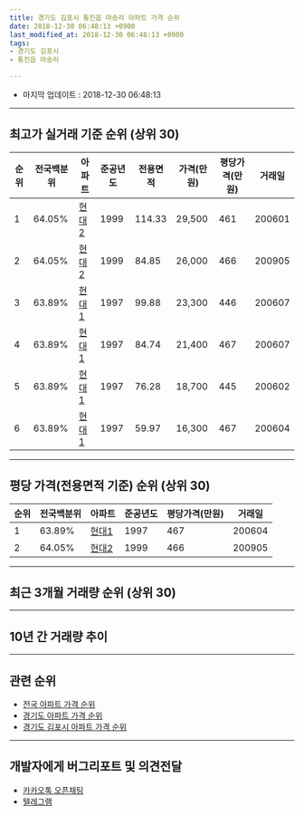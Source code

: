 ```yaml
---
title: 경기도 김포시 통진읍 마송리 아파트 가격 순위
date: 2018-12-30 06:48:13 +0900
last_modified_at: 2018-12-30 06:48:13 +0900
tags:
- 경기도 김포시
- 통진읍 마송리

---
```


* 마지막 업데이트 : 2018-12-30 06:48:13

---

## 최고가 실거래 기준 순위 (상위 30)


|순위|전국백분위|아파트|준공년도|전용면적|가격(만원)|평당가격(만원)|거래일|
|---|---|---|---|---|---|---|---|
|1|64.05%|[현대2](https://search.naver.com/search.naver?query=%EA%B2%BD%EA%B8%B0%EB%8F%84+%EA%B9%80%ED%8F%AC%EC%8B%9C+%ED%86%B5%EC%A7%84%EC%9D%8D+%EB%A7%88%EC%86%A1%EB%A6%AC+%ED%98%84%EB%8C%802)|1999|114.33|29,500|461|200601|
|2|64.05%|[현대2](https://search.naver.com/search.naver?query=%EA%B2%BD%EA%B8%B0%EB%8F%84+%EA%B9%80%ED%8F%AC%EC%8B%9C+%ED%86%B5%EC%A7%84%EC%9D%8D+%EB%A7%88%EC%86%A1%EB%A6%AC+%ED%98%84%EB%8C%802)|1999|84.85|26,000|466|200905|
|3|63.89%|[현대1](https://search.naver.com/search.naver?query=%EA%B2%BD%EA%B8%B0%EB%8F%84+%EA%B9%80%ED%8F%AC%EC%8B%9C+%ED%86%B5%EC%A7%84%EC%9D%8D+%EB%A7%88%EC%86%A1%EB%A6%AC+%ED%98%84%EB%8C%801)|1997|99.88|23,300|446|200607|
|4|63.89%|[현대1](https://search.naver.com/search.naver?query=%EA%B2%BD%EA%B8%B0%EB%8F%84+%EA%B9%80%ED%8F%AC%EC%8B%9C+%ED%86%B5%EC%A7%84%EC%9D%8D+%EB%A7%88%EC%86%A1%EB%A6%AC+%ED%98%84%EB%8C%801)|1997|84.74|21,400|467|200607|
|5|63.89%|[현대1](https://search.naver.com/search.naver?query=%EA%B2%BD%EA%B8%B0%EB%8F%84+%EA%B9%80%ED%8F%AC%EC%8B%9C+%ED%86%B5%EC%A7%84%EC%9D%8D+%EB%A7%88%EC%86%A1%EB%A6%AC+%ED%98%84%EB%8C%801)|1997|76.28|18,700|445|200602|
|6|63.89%|[현대1](https://search.naver.com/search.naver?query=%EA%B2%BD%EA%B8%B0%EB%8F%84+%EA%B9%80%ED%8F%AC%EC%8B%9C+%ED%86%B5%EC%A7%84%EC%9D%8D+%EB%A7%88%EC%86%A1%EB%A6%AC+%ED%98%84%EB%8C%801)|1997|59.97|16,300|467|200604|


---

## 평당 가격(전용면적 기준) 순위 (상위 30)


|순위|전국백분위|아파트|준공년도|평당가격(만원)|거래일|
|---|---|---|---|---|---|
|1|63.89%|[현대1](https://search.naver.com/search.naver?query=%EA%B2%BD%EA%B8%B0%EB%8F%84+%EA%B9%80%ED%8F%AC%EC%8B%9C+%ED%86%B5%EC%A7%84%EC%9D%8D+%EB%A7%88%EC%86%A1%EB%A6%AC+%ED%98%84%EB%8C%801)|1997|467|200604|
|2|64.05%|[현대2](https://search.naver.com/search.naver?query=%EA%B2%BD%EA%B8%B0%EB%8F%84+%EA%B9%80%ED%8F%AC%EC%8B%9C+%ED%86%B5%EC%A7%84%EC%9D%8D+%EB%A7%88%EC%86%A1%EB%A6%AC+%ED%98%84%EB%8C%802)|1999|466|200905|


---

## 최근 3개월 거래량 순위 (상위 30)


<div style="width:100%;">
    <canvas id="deal_count_ranking" height="250"></canvas>
</div>


<script>
new Chart(document.getElementById("deal_count_ranking"), {
    type: 'horizontalBar',
    data: {
        labels: ['현대2', '현대1'],
        datasets: [{
            label: '실거래 수',
            data: [6, 4],
            borderColor: "rgba(255, 0, 128, 1)",
            backgroundColor: "rgba(255, 0, 128, 0.5)",
            fill: false,
        }]
    },
    options: {
        responsive: true,
        title: {
            display: true,
            text: '최근 3개월 거래량 순위'
        },
        tooltips: {
            mode: 'index',
            intersect: false,
            callbacks: {
                title: function(tooltipItems, data) {
                    return "실거래 수:";
                },
                label: function(tooltipItem, data) {
                    return data.labels[tooltipItem.index] + ": " + tooltipItem.xLabel;
                }
            }
        },
        hover: {
            mode: 'nearest',
            intersect: true
        },
        scales: {
            xAxes: [{
                display: true,
                scaleLabel: {
                    display: true,
                    labelString: '실거래 수'
                },
                ticks: {
                    suggestedMin: 0,
                }
            }],
            yAxes: [{
                display: true,
                ticks: {
                    autoSkip: false,
                    callback: function(value, index, values) {
                        if (value.length > 15)
                            return value.substr(0, 13) + "...";
                        else
                            return value;
                    }
                },
                scaleLabel: {
                    display: false,
                }
            }]
        }
    }
});

</script>


---

## 10년 간 거래량 추이


<div style="width:100%;">
    <canvas id="deal_progress" height="250"></canvas>
</div>

<script>
new Chart(document.getElementById("deal_progress"), {
    type: 'line',
    data: {
        labels: ['200812','200901','200902','200903','200904','200905','200906','200907','200908','200909','200910','200911','200912','201001','201002','201003','201004','201005','201006','201007','201008','201009','201010','201011','201012','201101','201102','201103','201104','201105','201106','201107','201108','201109','201110','201111','201112','201201','201202','201203','201204','201205','201206','201207','201208','201209','201210','201211','201212','201301','201302','201303','201304','201305','201306','201307','201308','201309','201310','201311','201312','201401','201402','201403','201404','201405','201406','201407','201408','201409','201410','201411','201412','201501','201502','201503','201504','201505','201506','201507','201508','201509','201510','201511','201512','201601','201602','201603','201604','201605','201606','201607','201608','201609','201610','201611','201612','201701','201702','201703','201704','201705','201706','201707','201708','201709','201710','201711','201712','201801','201802','201803','201804','201805','201806','201807','201808','201809','201810','201811','201812'],
        datasets: [{
            label: '실거래 수',
            pointRadius: 1,
            data: [1, 2, 2, 2, 4, 11, 7, 6, 5, 12, 7, 2, 1, 7, 6, 7, 4, 5, 2, 2, 3, 1, 3, 1, 7, 3, 2, 4, 2, 6, 7, 1, 2, 4, 8, 2, 3, 3, 1, 7, 7, 0, 2, 3, 3, 3, 1, 4, 2, 3, 3, 7, 0, 3, 6, 2, 2, 5, 6, 4, 6, 8, 12, 9, 9, 3, 4, 3, 5, 3, 10, 4, 3, 9, 6, 11, 10, 6, 8, 4, 7, 6, 9, 4, 5, 4, 6, 6, 6, 11, 7, 5, 6, 0, 5, 5, 3, 1, 7, 10, 2, 7, 3, 2, 7, 3, 2, 6, 3, 4, 4, 9, 8, 2, 6, 4, 5, 5, 4, 4, 2],
            borderColor: "rgba(255, 201, 14, 1)",
            backgroundColor: "rgba(255, 201, 14, 0.5)",
            fill: true,
        }]
    },
    options: {
        responsive: true,
        title: {
            display: true,
            text: '10년간 거래량 추이'
        },
        tooltips: {
            mode: 'index',
            intersect: false,
        },
        hover: {
            mode: 'nearest',
            intersect: true
        },
        scales: {
            xAxes: [{
                display: true,
                scaleLabel: {
                    display: true,
                    labelString: '년/월'
                }
            }],
            yAxes: [{
                display: true,
                ticks: {
                    suggestedMin: 0,
                },
                scaleLabel: {
                    display: true,
                    labelString: '실거래 수'
                }
            }]
        }
    }
});

</script>


---

## 관련 순위

- [전국 아파트 가격 순위](https://inasie.github.io/apt-ranking/전국)
- [경기도 아파트 가격 순위](https://inasie.github.io/apt-ranking/경기도)
- [경기도 김포시 아파트 가격 순위](https://inasie.github.io/apt-ranking/경기도-김포시)


---

## 개발자에게 버그리포트 및 의견전달

- [카카오톡 오픈채팅](https://open.kakao.com/o/gLJUAP4)
- [텔레그램](https://t.me/inasie)

